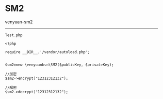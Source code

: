 # SM2
venyuan-sm2

------------------------

```
Test.php

<?php

require __DIR__.'/vendor/autoload.php';


$sm2=new \venyuanbsn\SM2($publicKey, $privateKey);

//加密
$sm2->encrypt("12312312132");

//解密
$sm2->decrypt("12312312132");

```


